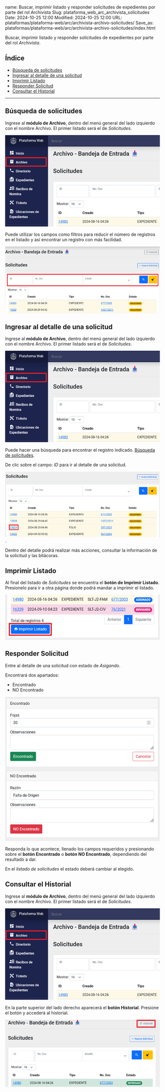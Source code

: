 name: Buscar, imprimir listado y responder solicitudes de expedientes por parte del rol Archivista
Slug: plataforma_web_arc_archivista_solicitudes
Date: 2024-10-25 12:00
Modified: 2024-10-25 12:00
URL: plataformas/plataforma-web/arc/archivista-archivo-solicitudes/
Save_as: plataformas/plataforma-web/arc/archivista-archivo-solicitudes/index.html


Buscar, imprimir listado y responder solicitudes de expedientes por parte del rol _Archivista_.

## Índice

  - [Búsqueda de solicitudes](#búsqueda-de-solicitudes)
  - [Ingresar al detalle de una solicitud](#ingresar-al-detalle-de-una-solicitud)
  - [Imprimir Listado](#imprimir-listado)
  - [Responder Solicitud](#responder-solicitud)
  - [Consultar el Historial](#consultar-el-historial)

* * *

## <a name="búsqueda-de-solicitudes"></a>Búsqueda de solicitudes

Ingrese al __módulo de Archivo__, dentro del menú general del lado izquierdo con el nombre Archivo. El primer listado será el de _Solicitudes_.

![módulo archivo](01-modulo-archivo.png)

Puede utilizar los campos como filtros para reducir el número de registros en el listado y así encontrar un registro con más facilidad.

![filtros solicitudes](02-filtros-solicitudes.png)

## <a name="ingresar-al-detalle-de-una-solicitud"></a>Ingresar al detalle de una solicitud

Ingrese al __módulo de Archivo__, dentro del menú general del lado izquierdo con el nombre Archivo. El primer listado será el de _Solicitudes_.

![módulo archivo](01-modulo-archivo.png)

Puede hacer una búsqueda para encontrar el registro indicado. [Búsqueda de solicitudes](#búsqueda-de-solicitudes).

De clic sobre el campo: _ID_ para ir al detalle de una solicitud.

![entrar en detalle de solicitud](03-entrar-detalle-solicitud.png).

Dentro del detalle podrá realizar más acciones, consultar la información de la solicitud y las bitácoras.

## <a name="imprimir-listado"></a>Imprimir Listado

Al final del listado de _Solicitudes_ se encuentra el __botón de Imprimir Listado__. Presionelo para ir a otra página donde podrá mandar a imprimir el listado.

![Imprimir Listado](04-imprimir-listado.png)

## <a name="responder-solicitud"></a>Responder Solicitud

Entre al detalle de una solicitud con estado de _Asigando_.

Encontrará dos apartados:
  - Encontrado
  - NO Encontrado

![Responder Solicitud](05-responder-solicitud.png)

Responda lo que acontece, llenado los campos requeridos y presionando sobre el __botón Encontrado__ o __botón NO Encontrado__, dependiendo del resultado a dar.

En el _listado de solicitudes_ el estado deberá cambiar al elegido.

## <a name="consultar-el-historial"></a>Consultar el Historial

Ingrese al __módulo de Archivo__, dentro del menú general del lado izquierdo con el nombre Archivo. El primer listado será el de _Solicitudes_.

![módulo archivo](01-modulo-archivo.png)

En la parte superior del lado derecho aparecerá el __botón Historial__. Presione el botón y accederá al historial.

![historial](09-historial.png)
